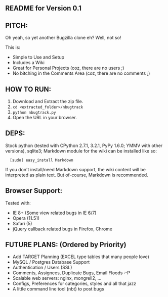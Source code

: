 
README for Version 0.1
----------------------

## PITCH: ##

Oh yeah, so yet another Bugzilla clone eh? Well, not so! 

This is:

* Simple to Use and Setup
* Includes a Wiki
* Great for Personal Projects (coz, there are no users ;)
* No bitching in the Comments Area (coz, there are no comments ;)

## HOW TO RUN: ##

1. Download and Extract the zip file.
2. `cd <extracted_folder>/nbugtrack`
3. `python nbugtrack.py`
4. Open the URL in your browser.

## DEPS: ##

Stock python (tested with CPython 2.7.1, 3.2.1, PyPy 1.6.0; YMMV with other versions), sqlite3; Markdown module for the wiki can be installed like so:

      [sudo] easy_install Markdown

If you don't install/need Markdown support, the wiki content will be interpreted as plain text. But of-course, Markdown is recommended.

## Browser Support: ##

Tested with:

* IE 8+ (Some view related bugs in IE 6/7)
* Opera (11.51) 
* Safari (5)
* jQuery callback related bugs in Firefox, Chrome
   
## FUTURE PLANS: (Ordered by Priority) ##

* Add TARGET Planning (EXCEL type tables that many people love)
* MySQL / Postgres Database Support
* Authentication / Users (SSL)
* Comments, Assignees, Duplicate Bugs, Email Floods :-P
* Scalable web servers: nginx, mongrell2, ...
* Configs, Preferences for categories, styles and all that jazz
* A little command line tool (nbt) to post bugs

